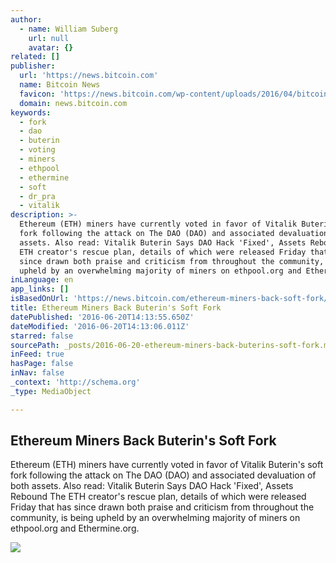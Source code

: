 ```yaml
---
author:
  - name: William Suberg
    url: null
    avatar: {}
related: []
publisher:
  url: 'https://news.bitcoin.com'
  name: Bitcoin News
  favicon: 'https://news.bitcoin.com/wp-content/uploads/2016/04/bitcoin_fav.png'
  domain: news.bitcoin.com
keywords:
  - fork
  - dao
  - buterin
  - voting
  - miners
  - ethpool
  - ethermine
  - soft
  - dr_pra
  - vitalik
description: >-
  Ethereum (ETH) miners have currently voted in favor of Vitalik Buterin's soft
  fork following the attack on The DAO (DAO) and associated devaluation of both
  assets. Also read: Vitalik Buterin Says DAO Hack 'Fixed', Assets Rebound The
  ETH creator's rescue plan, details of which were released Friday that has
  since drawn both praise and criticism from throughout the community, is being
  upheld by an overwhelming majority of miners on ethpool.org and Ethermine.org.
inLanguage: en
app_links: []
isBasedOnUrl: 'https://news.bitcoin.com/ethereum-miners-back-soft-fork/'
title: Ethereum Miners Back Buterin's Soft Fork
datePublished: '2016-06-20T14:13:55.650Z'
dateModified: '2016-06-20T14:13:06.011Z'
starred: false
sourcePath: _posts/2016-06-20-ethereum-miners-back-buterins-soft-fork.md
inFeed: true
hasPage: false
inNav: false
_context: 'http://schema.org'
_type: MediaObject

---
```

<article style=""><h1>Ethereum Miners Back Buterin's Soft Fork</h1><p>Ethereum (ETH) miners have currently voted in favor of Vitalik Buterin's soft fork following the attack on The DAO (DAO) and associated devaluation of both assets. Also read: Vitalik Buterin Says DAO Hack 'Fixed', Assets Rebound The ETH creator's rescue plan, details of which were released Friday that has since drawn both praise and criticism from throughout the community, is being upheld by an overwhelming majority of miners on ethpool.org and Ethermine.org.</p><img src="https://news.bitcoin.com/wp-content/uploads/2016/06/fork.jpg" /></article>